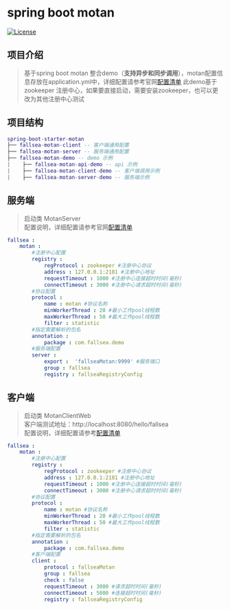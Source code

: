 # spring boot motan
[![License](https://img.shields.io/badge/License-Apache%202.0-blue.svg)](https://github.com/fallsea/spring-boot-starter-motan/blob/master/LICENSE)


## 项目介绍
> 基于spring boot motan 整合demo（**支持异步和同步调用**），motan配置信息存放在application.yml中，详细配置请参考官网[配置清单](https://github.com/weibocom/motan/wiki/zh_configuration)
> 此demo基于zookeeper 注册中心，如果要直接启动，需要安装zookeeper，也可以更改为其他注册中心测试

## 项目结构
``` lua
spring-boot-starter-motan
├── fallsea-motan-client -- 客户端通用配置
├── fallsea-motan-server -- 服务端通用配置
├── fallsea-motan-demo -- demo 示例
|    ├── fallsea-motan-api-demo -- api 示例
|    ├── fallsea-motan-client-demo -- 客户端调用示例
|    ├── fallsea-motan-server-demo -- 服务端示例
```

## 服务端
> 启动类 MotanServer  
> 配置说明，详细配置请参考官网[配置清单](https://github.com/weibocom/motan/wiki/zh_configuration)

```yml
fallsea :
    motan :
        #注册中心配置
        registry :
            regProtocol : zookeeper #注册中心协议
            address : 127.0.0.1:2181 #注册中心地址
            requestTimeout : 1000 #注册中心连接超时时间(毫秒)
            connectTimeout : 3000 #注册中心请求超时时间(毫秒)
        #协议配置
        protocol :
            name : motan #协议名称
            minWorkerThread : 20 #最小工作pool线程数
            maxWorkerThread : 50 #最大工作pool线程数
            filter : statistic
        #指定需要解析的包名
        annotation :
            package : com.fallsea.demo
        #服务端配置
        server :
            export :  'fallseaMotan:9999' #服务端口
            group : fallsea
            registry : fallseaRegistryConfig
```

## 客户端
> 启动类  MotanClientWeb  
客户端测试地址：http://localhost:8080/hello/fallsea  
> 配置说明，详细配置请参考[配置清单](https://github.com/weibocom/motan/wiki/zh_configuration)

```yml
fallsea :
    motan :
        #注册中心配置
        registry :
            regProtocol : zookeeper #注册中心协议
            address : 127.0.0.1:2181 #注册中心地址
            requestTimeout : 1000 #注册中心连接超时时间(毫秒)
            connectTimeout : 3000 #注册中心请求超时时间(毫秒)
        #协议配置
        protocol :
            name : motan #协议名称
            minWorkerThread : 20 #最小工作pool线程数
            maxWorkerThread : 50 #最大工作pool线程数
            filter : statistic
        #指定需要解析的包名
        annotation :
            package : com.fallsea.demo
        #客户端配置
        client :
            protocol : fallseaMotan
            group : fallsea
            check : false
            requestTimeout : 3000 #请求超时时间(毫秒)
            connectTimeout : 5000 #连接超时时间(毫秒)
            registry : fallseaRegistryConfig
```
